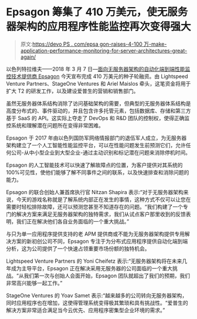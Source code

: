 # Epsagon 筹集了 410 万美元，使无服务器架构的应用程序性能监控再次变得强大

> 原文:[https://devo PS . com/epsa gon-raises-4-100 万-make-application-performance-monitoring-for-server-architectures-great-again/](https://devops.com/epsagon-raises-4-1-million-to-make-application-performance-monitoring-for-serverless-architectures-great-again/)

以色列特拉维夫——2018 年 3 月 7 日—[面向无服务器架构的自动化端到端性能监控技术提供商 Epsagon](http://www.epsagon.com/) 今天宣布完成 410 万美元的种子轮融资。由 Lightspeed Venture Partners、StageOne Ventures 和 Ariel Maislos 牵头，这笔资金将用于扩大 T2 的研发工作，以及建设爱普生的营销和销售部门。

虽然无服务器体系结构消除了访问基础架构的需要，但典型的无服务器体系结构是高度分布式的、事件驱动的，并且包含许多托管元素，包括数据库、存储和第三方基于 SaaS 的 API。这实际上夺走了 DevOps 和 R&D 团队的控制权，使得正确监控系统和理解潜在问题所在变得非常困难。

Epsagon 于 2017 年由以色列国防军网络情报部门的退伍军人成立，为无服务器架构建立了一个人工智能性能监控平台，可以在性能问题发生前预测它们，允许任何公司-从中小型企业到大型企业-通过主动识别和标记潜在问题来消除停机时间。

Epsagon 的人工智能技术可以快速了解故障点的位置，为客户提供对其系统的 100%可见性，使他们能够了解不同事件之间的联系，以及快速排查和消除问题的能力。

Epsagon 的联合创始人兼首席执行官 Nitzan Shapira 表示:“对于无服务器架构来说，今天的游戏名称就是了解系统内部正在发生的事情，这种方式不仅可以让您在需要时轻松排除故障，还可以预测您甚至不知道存在的问题。“我们构建了一个专门的解决方案来满足无服务器架构的独特需求，我们从试点客户那里收到的反馈表明，我们正在解决他们各自业务面临的一个重大挑战。”

与只为单一应用程序提供支持的老 APM 提供商或不能为无服务器架构提供专用解决方案的新初创公司不同，Epsagon 专注于为分布式应用程序提供自动化端到端分析，这为公司提供了一个快速占领重要市场份额的独特机会。

Lightspeed Venture Partners 的 Yoni Cheifetz 表示:“无服务器架构将在未来几年成为主导平台，Epsagon 正在解决采用无服务器的公司面临的一个重大挑战。“从我们第一次与创始人会面开始，Epsagon 团队就超出了我们的预期，我们非常高兴能够一起工作。”

StageOne Ventures 的 Yoav Samet 表示:“越来越多的公司转向无服务器架构，同时应用程序也在增加，这使得管理系统变得极其繁琐和具有挑战性。“爱普生的解决方案非常适合满足当今云优先、应用程序密集型企业环境的需求。”